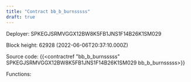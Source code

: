 ```yaml
---
title: "Contract bb_b_burnsssss"
draft: true
---
```

Deployer: SPKEGJSRMVGGX12BW8K5FB1JNS1F14B26K1SM029


 



Block height: 62928 (2022-06-06T20:37:10.000Z)

Source code: {{<contractref "bb_b_burnsssss" SPKEGJSRMVGGX12BW8K5FB1JNS1F14B26K1SM029 bb_b_burnsssss>}}

Functions:


